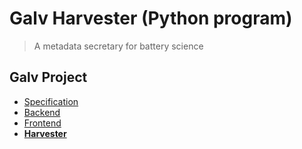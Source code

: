 # Galv Harvester (Python program)
> A metadata secretary for battery science

## Galv Project
- [Specification](/Battery-Intelligence-Lab/galv-spec)
- [Backend](/Battery-Intelligence-Lab/galv-backend)
- [Frontend](/Battery-Intelligence-Lab/galv-frontend)
- [**Harvester**](/Battery-Intelligence-Lab/galv-harvester)
